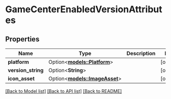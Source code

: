 # GameCenterEnabledVersionAttributes

## Properties

Name | Type | Description | Notes
------------ | ------------- | ------------- | -------------
**platform** | Option<[**models::Platform**](Platform.md)> |  | [optional]
**version_string** | Option<**String**> |  | [optional]
**icon_asset** | Option<[**models::ImageAsset**](ImageAsset.md)> |  | [optional]

[[Back to Model list]](../README.md#documentation-for-models) [[Back to API list]](../README.md#documentation-for-api-endpoints) [[Back to README]](../README.md)


